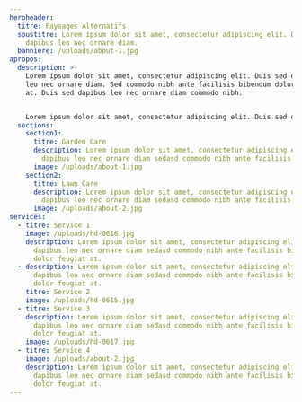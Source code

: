 ```yaml
---
heroheader:
  titre: Paysages Alternatifs
  soustitre: Lorem ipsum dolor sit amet, consectetur adipiscing elit. Duis sed
    dapibus leo nec ornare diam.
  banniere: /uploads/about-1.jpg
apropos:
  description: >-
    Lorem ipsum dolor sit amet, consectetur adipiscing elit. Duis sed dapibus
    leo nec ornare diam. Sed commodo nibh ante facilisis bibendum dolor feugiat
    at. Duis sed dapibus leo nec ornare diam commodo nibh.


    Lorem ipsum dolor sit amet, consectetur adipiscing elit. Duis sed dapibus leo nec ornare diam. Sed commodo nibh ante facilisis bibendum dolor feugiat at. Duis sed dapibus leo nec ornare diam commodo nibh.
  sections:
    section1:
      titre: Garden Care
      description: Lorem ipsum dolor sit amet, consectetur adipiscing elit. Duis sed
        dapibus leo nec ornare diam sedasd commodo nibh ante facilisis.
      image: /uploads/about-1.jpg
    section2:
      titre: Lawn Care
      description: Lorem ipsum dolor sit amet, consectetur adipiscing elit. Duis sed
        dapibus leo nec ornare diam sedasd commodo nibh ante facilisis.
      image: /uploads/about-2.jpg
services:
  - titre: Service 1
    image: /uploads/hd-0616.jpg
    description: Lorem ipsum dolor sit amet, consectetur adipiscing elit. Duis sed
      dapibus leo nec ornare diam sedasd commodo nibh ante facilisis bibendum
      dolor feugiat at.
  - description: Lorem ipsum dolor sit amet, consectetur adipiscing elit. Duis sed
      dapibus leo nec ornare diam sedasd commodo nibh ante facilisis bibendum
      dolor feugiat at.
    titre: Service 2
    image: /uploads/hd-0615.jpg
  - titre: Service 3
    description: Lorem ipsum dolor sit amet, consectetur adipiscing elit. Duis sed
      dapibus leo nec ornare diam sedasd commodo nibh ante facilisis bibendum
      dolor feugiat at.
    image: /uploads/hd-0617.jpg
  - titre: Service 4
    image: /uploads/about-2.jpg
    description: Lorem ipsum dolor sit amet, consectetur adipiscing elit. Duis sed
      dapibus leo nec ornare diam sedasd commodo nibh ante facilisis bibendum
      dolor feugiat at.
---
```

